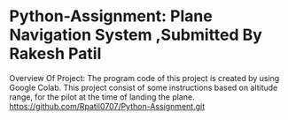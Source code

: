# Python-Assignment: Plane Navigation System ,Submitted By Rakesh Patil

Overview Of Project:
The program code of this project is created by using Google Colab. 
This project consist of some instructions based on altitude range, for the pilot at the time of landing the plane.
https://github.com/Rpatil0707/Python-Assignment.git
